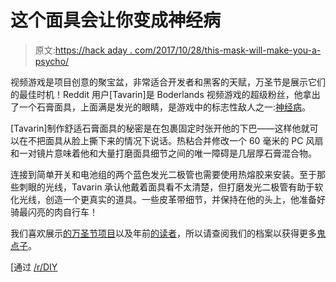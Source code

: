 # 这个面具会让你变成神经病

> 原文:[https://hack aday . com/2017/10/28/this-mask-will-make-you-a-psycho/](https://hackaday.com/2017/10/28/this-mask-will-make-you-a-psycho/)

视频游戏是项目创意的聚宝盆，非常适合开发者和黑客的天赋，万圣节是展示它们的最佳时机！Reddit 用户[Tavarin]是 Boderlands 视频游戏的超级粉丝，他拿出了一个石膏面具，上面满是发光的眼睛，是游戏中的标志性敌人之一:[神经病](https://imgur.com/a/63bDT)。

[Tavarin]制作舒适石膏面具的秘密是在包裹固定时张开他的下巴——这样他就可以在不把面具从脸上撕下来的情况下说话。热粘合并修改一个 60 毫米的 PC 风扇和一对镜片意味着他和大量打磨面具细节之间的唯一障碍是几层厚石膏混合物。

连接到简单开关和电池组的两个蓝色发光二极管也需要使用热熔胶来安装。至于那些刺眼的光线，Tavarin 承认他戴着面具看不太清楚，但打磨发光二极管有助于软化光线，创造一个更真实的道具。一些皮革带细节，并保持在他的头上，他准备好骑最闪亮的肉自行车！

我们喜欢展示[的](https://hackaday.com/2015/11/14/halloween-doorbell-prop-in-rube-goldberg-overdrive/)[万圣节项目](https://hackaday.com/2016/10/29/easy-ufo-lights-on-your-drone-for-halloween/)以及年前[的读者](https://hackaday.com/2014/11/11/stomach-shot-halloween-costume/)，所以请查阅我们的档案以获得更多[鬼点子](https://hackaday.com/2009/10/13/halloween-props-flying-crank-ghost/)。

[通过 [/r/DIY](https://www.reddit.com/r/DIY/comments/78po2s/diy_borderlands_psycho_mask_for_halloween_i/)